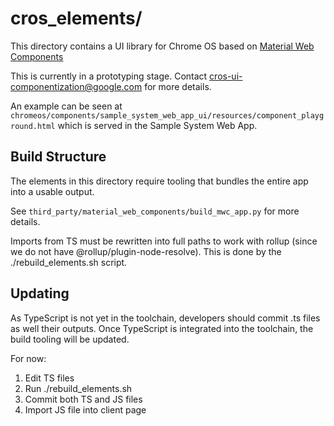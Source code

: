 # cros_elements/

This directory contains a UI library for Chrome OS based on
[Material Web Components](https://github.com/material-components/material-components-web-components)

This is currently in a prototyping stage. Contact cros-ui-componentization@google.com for more details.

An example can be seen at
`chromeos/components/sample_system_web_app_ui/resources/component_playground.html`
which is served in the Sample System Web App.

## Build Structure

The elements in this directory require tooling that bundles the entire app into a usable output.

See `third_party/material_web_components/build_mwc_app.py` for more details.

Imports from TS must be rewritten into full paths to work with rollup (since we do not have
@rollup/plugin-node-resolve). This is done by the ./rebuild_elements.sh script.

## Updating

As TypeScript is not yet in the toolchain, developers should commit .ts files as well their outputs.
Once TypeScript is integrated into the toolchain, the build tooling will be updated.

For now:
1. Edit TS files
2. Run ./rebuild_elements.sh
3. Commit both TS and JS files
4. Import JS file into client page
